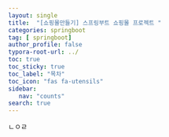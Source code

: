 ```yaml
---
layout: single
title:  "[쇼핑몰만들기] 스프링부트 쇼핑몰 프로젝트 "
categories: springboot
tag: [ springboot]
author_profile: false
typora-root-url: ../
toc: true
toc_sticky: true
toc_label: "목차"
toc_icon: "fas fa-utensils" 
sidebar:
   nav: "counts"
search: true
---
```




ㄴㅇㄹ
